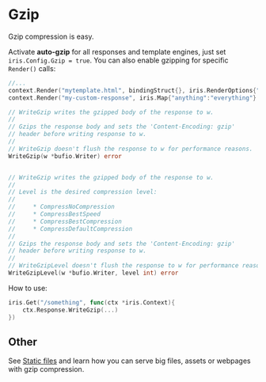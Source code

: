 # Gzip

Gzip compression is easy.


Activate **auto-gzip** for all responses and template engines, 
just set `iris.Config.Gzip = true`. You can also enable gzipping for specific `Render()` calls:

```go
//...
context.Render("mytemplate.html", bindingStruct{}, iris.RenderOptions{"gzip": false})
context.Render("my-custom-response", iris.Map{"anything":"everything"} , iris.RenderOptions{"gzip": false}) 
```

```go
// WriteGzip writes the gzipped body of the response to w.
//
// Gzips the response body and sets the 'Content-Encoding: gzip'
// header before writing response to w.
//
// WriteGzip doesn't flush the response to w for performance reasons.
WriteGzip(w *bufio.Writer) error 


// WriteGzip writes the gzipped body of the response to w.
//
// Level is the desired compression level:
//
//     * CompressNoCompression
//     * CompressBestSpeed
//     * CompressBestCompression
//     * CompressDefaultCompression
//
// Gzips the response body and sets the 'Content-Encoding: gzip'
// header before writing response to w.
//
// WriteGzipLevel doesn't flush the response to w for performance reasons.
WriteGzipLevel(w *bufio.Writer, level int) error
```

How to use:
```go
iris.Get("/something", func(ctx *iris.Context){
    ctx.Response.WriteGzip(...) 
})

```

## Other

See [Static files](static-files.md) and learn how you can serve big files, assets or webpages with gzip compression.